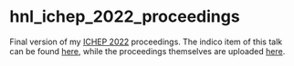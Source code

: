 # hnl_ichep_2022_proceedings
Final version of my [ICHEP 2022](https://agenda.infn.it/event/28874/) proceedings.
The indico item of this talk can be found [here](https://agenda.infn.it/event/28874/contributions/169471/), while the proceedings themselves are uploaded [here](https://pos.sissa.it/414/190).
